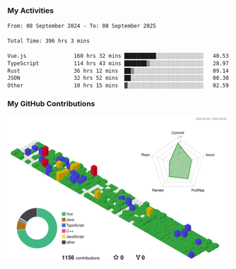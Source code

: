 ### My Activities

<!--START_SECTION:waka-->

```txt
From: 08 September 2024 - To: 08 September 2025

Total Time: 396 hrs 3 mins

Vue.js               160 hrs 32 mins ██████████░░░░░░░░░░░░░░░   40.53 %
TypeScript           114 hrs 43 mins ███████▒░░░░░░░░░░░░░░░░░   28.97 %
Rust                 36 hrs 12 mins  ██▒░░░░░░░░░░░░░░░░░░░░░░   09.14 %
JSON                 32 hrs 52 mins  ██░░░░░░░░░░░░░░░░░░░░░░░   08.30 %
Other                10 hrs 15 mins  ▓░░░░░░░░░░░░░░░░░░░░░░░░   02.59 %
```

<!--END_SECTION:waka-->

### My GitHub Contributions

![](./profile-3d-contrib/profile-gitblock.svg)
